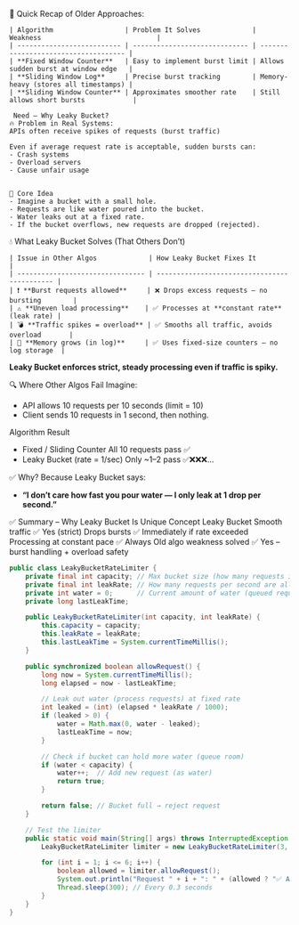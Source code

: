 🔁 Quick Recap of Older Approaches:
```
| Algorithm                  | Problem It Solves             | Weakness                             |
| -------------------------- | ----------------------------- | ------------------------------------ |
| **Fixed Window Counter**   | Easy to implement burst limit | Allows sudden burst at window edge   |
| **Sliding Window Log**     | Precise burst tracking        | Memory-heavy (stores all timestamps) |
| **Sliding Window Counter** | Approximates smoother rate    | Still allows short bursts            |

 Need – Why Leaky Bucket?
🔥 Problem in Real Systems:
APIs often receive spikes of requests (burst traffic)

Even if average request rate is acceptable, sudden bursts can:
- Crash systems
- Overload servers
- Cause unfair usage


🧠 Core Idea
- Imagine a bucket with a small hole.
- Requests are like water poured into the bucket.
- Water leaks out at a fixed rate.
- If the bucket overflows, new requests are dropped (rejected).

```

💧 What Leaky Bucket Solves (That Others Don’t)
```
| Issue in Other Algos             | How Leaky Bucket Fixes It                    |
| -------------------------------- | -------------------------------------------- |
| ❗ **Burst requests allowed**     | ❌ Drops excess requests — no bursting        |
| ⚠️ **Uneven load processing**    | ✅ Processes at **constant rate** (leak rate) |
| 💣 **Traffic spikes = overload** | ✅ Smooths all traffic, avoids overload       |
| 🧠 **Memory grows (in log)**     | ✅ Uses fixed-size counters — no log storage  |

```



**Leaky Bucket enforces strict, steady processing even if traffic is spiky.**

🔍 Where Other Algos Fail
Imagine:
- API allows 10 requests per 10 seconds (limit = 10)
- Client sends 10 requests in 1 second, then nothing.

Algorithm	Result 
- Fixed / Sliding Counter	All 10 requests pass ✅
- Leaky Bucket (rate = 1/sec)	Only ~1–2 pass ✅❌❌❌...

✅ Why?
Because Leaky Bucket says: 
- **“I don’t care how fast you pour water — I only leak at 1 drop per second.”**

✅ Summary – Why Leaky Bucket Is Unique
Concept	Leaky Bucket
Smooth traffic	            ✅ Yes (strict)
Drops bursts	              ✅ Immediately if rate exceeded
Processing at constant pace	✅ Always
Old algo weakness solved	  ✅ Yes – burst handling + overload safety


```java
public class LeakyBucketRateLimiter {
    private final int capacity; // Max bucket size (how many requests it can hold)
    private final int leakRate; // How many requests per second are allowed to leak
    private int water = 0;      // Current amount of water (queued requests)
    private long lastLeakTime;

    public LeakyBucketRateLimiter(int capacity, int leakRate) {
        this.capacity = capacity;
        this.leakRate = leakRate;
        this.lastLeakTime = System.currentTimeMillis();
    }

    public synchronized boolean allowRequest() {
        long now = System.currentTimeMillis();
        long elapsed = now - lastLeakTime;

        // Leak out water (process requests) at fixed rate
        int leaked = (int) (elapsed * leakRate / 1000);
        if (leaked > 0) {
            water = Math.max(0, water - leaked);
            lastLeakTime = now;
        }

        // Check if bucket can hold more water (queue room)
        if (water < capacity) {
            water++;  // Add new request (as water)
            return true;
        }

        return false; // Bucket full → reject request
    }

    // Test the limiter
    public static void main(String[] args) throws InterruptedException {
        LeakyBucketRateLimiter limiter = new LeakyBucketRateLimiter(3, 1); // 3 capacity, 1 request/sec

        for (int i = 1; i <= 6; i++) {
            boolean allowed = limiter.allowRequest();
            System.out.println("Request " + i + ": " + (allowed ? "✅ Allowed" : "❌ Rejected"));
            Thread.sleep(300); // Every 0.3 seconds
        }
    }
}

```
